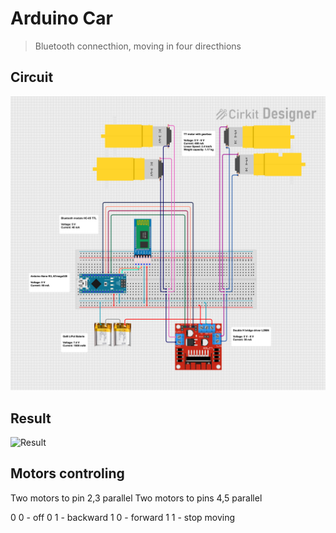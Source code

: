 # Arduino Car

> Bluetooth connecthion, moving in four directhions

## Circuit

![Circuit](circuit/arduino_car_bluetooth.png)

## Result

![Result](result.HEIC)

## Motors controling

Two motors to pin 2,3 parallel
Two motors to pins 4,5 parallel

0 0		- off
0 1		- backward
1 0		- forward
1 1		- stop moving